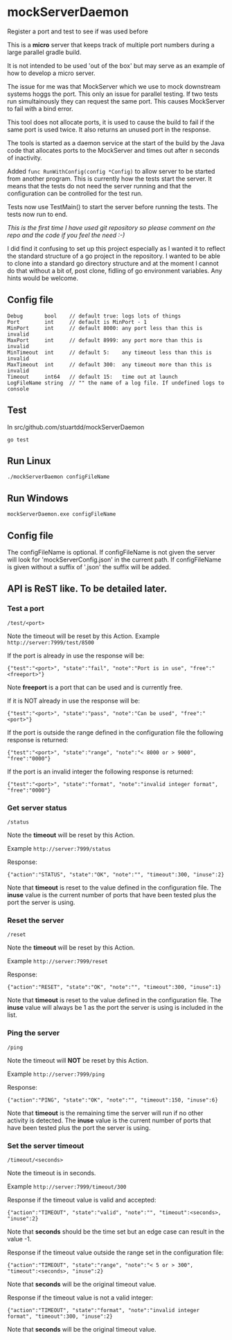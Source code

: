 # mockServerDaemon
Register a port and test to see if was used before

This is a **micro** server that keeps track of multiple port numbers during a large parallel gradle build.

It is not intended to be used 'out of the box' but may serve as an example of how to develop a micro server.

The issue for me was that MockServer which we use to mock downstream systems hoggs the port. This only an issue for parallel testing. If two tests run simultainously they can request the same port. This causes MockServer to fail with a bind error.

This tool does not allocate ports, it is used to cause the build to fail if the same port is used twice. It also returns an unused port in the response.

The tools is started as a daemon service at the start of the build by the Java code that allocates ports to the MockServer and times out after n seconds of inactivity.

Added ```func RunWithConfig(config *Config)``` to allow server to be started from another program. This is currently how the tests start the server. It means that the tests do not need the server running and that the configuration can be controlled for the test run. 

Tests now use TestMain() to start the server before running the tests. The tests now run to end.

_This is the first time I have used git repository so please comment on the repo and the code if you feel the need :-)_

I did find it confusing to set up this project especially as I wanted it to reflect the standard structure of a go project in the repository. I wanted to be able to clone into a standard go directory structure and at the moment I cannot do that without a bit of, post clone, fidling of go environment variables. Any hints would be welcome. 

## Config file
```golang 
Debug       bool    // default true: logs lots of things
Port        int     // default is MinPort - 1
MinPort     int     // default 8000: any port less than this is invalid
MaxPort     int     // default 8999: any port more than this is invalid
MinTimeout  int     // default 5:    any timeout less than this is invalid
MaxTimeout  int     // default 300:  any timeout more than this is invalid
Timeout     int64   // default 15:   time out at launch
LogFileName string  // "" the name of a log file. If undefined logs to console
``` 
## Test
In src/github.com/stuartdd/mockServerDaemon

```go test```

## Run Linux
```./mockServerDaemon configFileName```

## Run Windows
```mockServerDaemon.exe configFileName```

## Config file
The configFileName is optional.
If configFileName is not given the server will look for 'mockServerConfig.json' in the current path.
If configFileName is given without a suffix of '.json' the suffix will be added.

## API is ReST like. To be detailed later.
### Test a port
```/test/<port>```

Note the timeout will be reset by this Action.
Example ```http://server:7999/test/8500```
  
If the port is already in use the response will be:
  
```{"test":"<port>", "state":"fail", "note":"Port is in use", "free":"<freeport>"}```

Note **freeport** is a port that can be used and is currently free.

If it is NOT already in use the response will be:

```{"test":"<port>", "state":"pass", "note":"Can be used", "free":"<port>"}```

If the port is outside the range defined in the configuration file the following response is returned:

```{"test":"<port>", "state":"range", "note":"< 8000 or > 9000", "free":"0000"}```

If the port is an invalid integer the following response is returned:

```{"test":"<port>", "state":"format", "note":"invalid integer format", "free":"0000"}```

### Get server status
```/status```

Note the **timeout** will be reset by this Action.

Example ```http://server:7999/status```

Response:

```{"action":"STATUS", "state":"OK", "note":"", "timeout":300, "inuse":2}```

Note that **timeout** is reset to the value defined in the configuration file.
The **inuse** value is the current number of ports that have been tested plus the port the server is using.

### Reset the server
```/reset```

Note the **timeout** will be reset by this Action.

Example ```http://server:7999/reset```

Response:

```{"action":"RESET", "state":"OK", "note":"", "timeout":300, "inuse":1}```

Note that **timeout** is reset to the value defined in the configuration file.
The **inuse** value will always be 1 as the port the server is using is included in the list.

### Ping the server
```/ping```

Note the timeout will **NOT** be reset by this Action.

Example ```http://server:7999/ping```

Response:

```{"action":"PING", "state":"OK", "note":"", "timeout":150, "inuse":6}```

Note that **timeout** is the remaining time the server will run if no other activity is detected.
The **inuse** value is the current number of ports that have been tested plus the port the server is using.

### Set the server timeout
```/timeout/<seconds>```

Note the timeout is in seconds.

Example ```http://server:7999/timeout/300```

Response if the timeout value is valid and accepted:

```{"action":"TIMEOUT", "state":"valid", "note":"", "timeout":<seconds>, "inuse":2}```

Note that **seconds** should be the time set but an edge case can result in the value -1.

Response if the timeout value outside the range set in the configuration file:

```{"action":"TIMEOUT", "state":"range", "note":"< 5 or > 300", "timeout":<seconds>, "inuse":2}```

Note that **seconds** will be the original timeout value.

Response if the timeout value is not a valid integer:

```{"action":"TIMEOUT", "state":"format", "note":"invalid integer format", "timeout":300, "inuse":2}```

Note that **seconds** will be the original timeout value.
